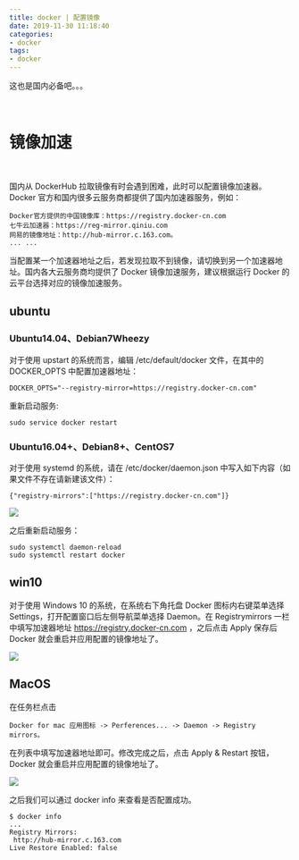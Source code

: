 ```yaml
---
title: docker | 配置镜像
date: 2019-11-30 11:18:40
categories:
- docker
tags:
- docker
---
```

这也是国内必备吧。。。

<!-- more -->

<br/>

# 镜像加速

<br/>

国内从 DockerHub 拉取镜像有时会遇到困难，此时可以配置镜像加速器。Docker 官方和国内很多云服务商都提供了国内加速器服务，例如：

	Docker官方提供的中国镜像库：https://registry.docker-cn.com
	七牛云加速器：https://reg-mirror.qiniu.com
	网易的镜像地址：http://hub-mirror.c.163.com。
	... ...

当配置某一个加速器地址之后，若发现拉取不到镜像，请切换到另一个加速器地址。国内各大云服务商均提供了 Docker 镜像加速服务，建议根据运行 Docker 的云平台选择对应的镜像加速服务。

## ubuntu

### Ubuntu14.04、Debian7Wheezy

对于使用 upstart 的系统而言，编辑 /etc/default/docker 文件，在其中的 DOCKER_OPTS 中配置加速器地址：

	DOCKER_OPTS="--registry-mirror=https://registry.docker-cn.com"

重新启动服务:

	sudo service docker restart

### Ubuntu16.04+、Debian8+、CentOS7

对于使用 systemd 的系统，请在 /etc/docker/daemon.json 中写入如下内容（如果文件不存在请新建该文件）：

	{"registry-mirrors":["https://registry.docker-cn.com"]}

![](/images/docker/2_0.jpg)

之后重新启动服务：

	sudo systemctl daemon-reload
	sudo systemctl restart docker

## win10

对于使用 Windows 10 的系统，在系统右下角托盘 Docker 图标内右键菜单选择 Settings，打开配置窗口后左侧导航菜单选择 Daemon。在 Registrymirrors 一栏中填写加速器地址 https://registry.docker-cn.com ，之后点击 Apply 保存后 Docker 就会重启并应用配置的镜像地址了。

![](/images/docker/0_3.png)

## MacOS

在任务栏点击 

	Docker for mac 应用图标 -> Perferences... -> Daemon -> Registry mirrors。

在列表中填写加速器地址即可。修改完成之后，点击 Apply & Restart 按钮，Docker 就会重启并应用配置的镜像地址了。

![](/images/docker/0_2.png)

之后我们可以通过 docker info 来查看是否配置成功。

	$ docker info
	...
	Registry Mirrors:
	 http://hub-mirror.c.163.com
	Live Restore Enabled: false